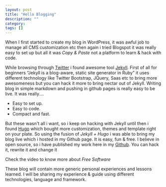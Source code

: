 ```yaml
---
layout: post
title: "Hello Blogging"
description: ""
category: 
tags: []
---
```

When I first started to create my blog in WordPress, it was awful job to manage all CMS customization etc then again i tried Blogspot it was really easy to set up but all it was *Copy & Paste* not a platform to learn & hack with code.

While browsing through [Twitter](www.twitter.com/aruzmeister) i found awesome tool [Jekyll](http://jekyllrb.com/). First of all for beginners “Jekyll is a blog-aware, static site generator in Ruby” it uses different technology like Twitter Bootstrap, JQuery, Saas etc to bring more awesomeness but you can hack it more to bring nectar out of Jekyll. Writing blog in simple markdown and pushing in github pages is really easy to be live. It was really….

* Easy to set up. 
* Easy to code. 
* Compact and fast. 

But these wasn't all i want, so i keep on hacking with Jekyll until then i found [Hugo](http://hugo.spf13.com/) which bought more customization, themes and template right on your plate. So using the fusion of *Jekyll + Hugo* i was able to bring my blog live which i hosted in my Github page. It is easy, fun & free. I believe in open source, so i have published my work here in my [Github](www.github.com/aruzmeister). You can hack it, rewrite it and change it 

Check the video to know more about *Free Software*




These blog will contain more generic personal experiences and lessons learned. I will be sharing my experience & guide using different technologies, language and framework.
